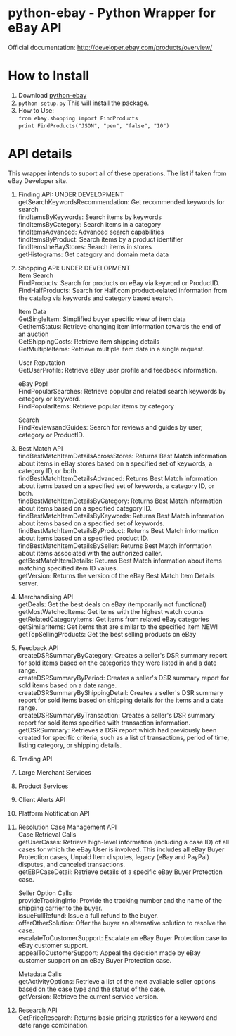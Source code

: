 python-ebay - Python Wrapper for eBay API
========================================

Official documentation:     http://developer.ebay.com/products/overview/

How to Install
==============
1. Download [python-ebay][1]  
2. `python setup.py`
   This will install the package.  
3. How to Use:  
`from ebay.shopping import FindProducts`  
`print FindProducts("JSON", "pen", "false", "10")`


  [1]: https://github.com/roopeshvaddepally/python-ebay/tarball/master



API details
===========

This wrapper intends to suport all of these operations. The list if taken from eBay Developer site.  
1. Finding API: UNDER DEVELOPMENT  
   getSearchKeywordsRecommendation: Get recommended keywords for search  
   findItemsByKeywords: Search items by keywords  
   findItemsByCategory: Search items in a category  
   findItemsAdvanced: Advanced search capabilities  
   findItemsByProduct: Search items by a product identifier  
   findItemsIneBayStores: Search items in stores  
   getHistograms: Get category and domain meta data  

2. Shopping API: UNDER DEVELOPMENT   
    Item Search  
    FindProducts: Search for products on eBay via keyword or ProductID.  
    FindHalfProducts: Search for Half.com product-related information from the catalog via keywords and category based search.  

    Item Data  
    GetSingleItem: Simplified buyer specific view of item data  
    GetItemStatus: Retrieve changing item information towards the end of an auction  
    GetShippingCosts: Retrieve item shipping details  
    GetMultipleItems: Retrieve multiple item data in a single request.  

    User Reputation  
    GetUserProfile: Retrieve eBay user profile and feedback information.  

    eBay Pop!  
    FindPopularSearches: Retrieve popular and related search keywords by category or keyword.  
    FindPopularItems: Retrieve popular items by category   

    Search  
    FindReviewsandGuides: Search for reviews and guides by user, category or ProductID.  


3. Best Match API  
   findBestMatchItemDetailsAcrossStores: Returns Best Match information about items in eBay stores based on a specified set of keywords, a category ID, or both.  
   findBestMatchItemDetailsAdvanced: Returns Best Match information about items based on a specified set of keywords, a category ID, or both.  
   findBestMatchItemDetailsByCategory: Returns Best Match information about items based on a specified category ID.  
   findBestMatchItemDetailsByKeywords: Returns Best Match information about items based on a specified set of keywords.  
   findBestMatchItemDetailsByProduct: Returns Best Match information about items based on a specified product ID.  
   findBestMatchItemDetailsBySeller: Returns Best Match information about items associated with the authorized caller.  
   getBestMatchItemDetails: Returns Best Match information about items matching specified item ID values.  
   getVersion: Returns the version of the eBay Best Match Item Details server.   

4. Merchandising API  
   getDeals: Get the best deals on eBay (temporarily not functional)  
   getMostWatchedItems: Get items with the highest watch counts  
   getRelatedCategoryItems: Get items from related eBay categories  
   getSimilarItems: Get items that are similar to the specified item NEW!  
   getTopSellingProducts: Get the best selling products on eBay  


5. Feedback API  
   createDSRSummaryByCategory: Creates a seller's DSR summary report for sold items based on the categories they were listed in and a date range.  
   createDSRSummaryByPeriod: Creates a seller's DSR summary report for sold items based on a date range.  
   createDSRSummaryByShippingDetail: Creates a seller's DSR summary report for sold items based on shipping details for the items and a date range.  
   createDSRSummaryByTransaction: Creates a seller's DSR summary report for sold items specified with transaction information.  
   getDSRSummary: Retrieves a DSR report which had previously been created for specific criteria, such as a list of transactions, period of time, listing category, or shipping details.  



    
6. Trading API  
7. Large Merchant Services  
8. Product Services  
9. Client Alerts API  
10. Platform Notification API  

11. Resolution Case Management API  
    Case Retrieval Calls  
     getUserCases: Retrieve high-level information (including a case ID) of all cases for which the eBay User is involved. This includes all eBay Buyer Protection cases, Unpaid Item disputes, legacy (eBay and PayPal) disputes, and canceled transactions.  
     getEBPCaseDetail: Retrieve details of a specific eBay Buyer Protection case.  

    Seller Option Calls  
     provideTrackingInfo: Provide the tracking number and the name of the shipping carrier to the buyer.  
     issueFullRefund: Issue a full refund to the buyer.  
     offerOtherSolution: Offer the buyer an alternative solution to resolve the case.  
     escalateToCustomerSupport: Escalate an eBay Buyer Protection case to eBay customer support.  
     appealToCustomerSupport: Appeal the decision made by eBay customer support on an eBay Buyer Protection case.  

    Metadata Calls  
     getActivityOptions: Retrieve a list of the next available seller options based on the case type and the status of the case.  
     getVersion: Retrieve the current service version.  

12. Research API  
    GetPriceResearch: Returns basic pricing statistics for a keyword and date range combination.  

